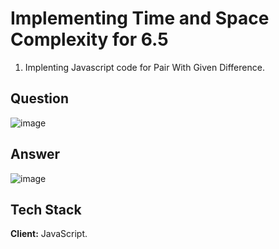 
# Implementing Time and Space Complexity for 6.5
1. Implenting Javascript code for Pair With Given Difference.

## Question
![image](https://user-images.githubusercontent.com/102906185/192111243-7eb84db0-1fdf-490c-9ab4-dd0037ca75c3.png)

## Answer 

![image](https://user-images.githubusercontent.com/102906185/192111298-4456ffcd-a853-4ae9-a3fa-83c5ab17065a.png)


## Tech Stack

**Client:** JavaScript.



